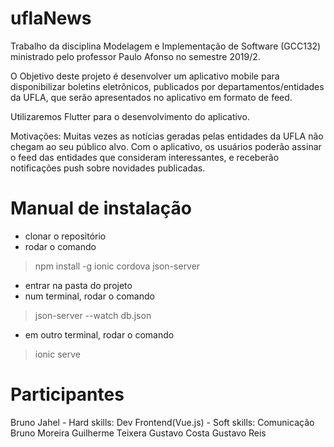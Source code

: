 # uflaNews
Trabalho da disciplina Modelagem e Implementação de Software (GCC132) ministrado pelo professor Paulo Afonso no semestre 2019/2.

O Objetivo deste projeto é desenvolver um aplicativo mobile para disponibilizar boletins eletrônicos, publicados por departamentos/entidades da UFLA, que serão apresentados no aplicativo em formato de feed.

Utilizaremos Flutter para o desenvolvimento do aplicativo.

Motivações: Muitas vezes as notícias geradas pelas entidades da UFLA não chegam ao seu público alvo. Com o aplicativo, os usuários poderão assinar o feed das entidades que consideram interessantes, e receberão notificações push sobre novidades publicadas.

# Manual de instalação
 - clonar o repositório
 - rodar o comando 
 > npm install -g ionic cordova json-server
 - entrar na pasta do projeto
 - num terminal, rodar o comando
 > json-server --watch db.json
 - em outro terminal, rodar o comando
 > ionic serve

# Participantes

Bruno Jahel - Hard skills: Dev Frontend(Vue.js) - Soft skills: Comunicação
Bruno Moreira
Guilherme Teixera
Gustavo Costa
Gustavo Reis
